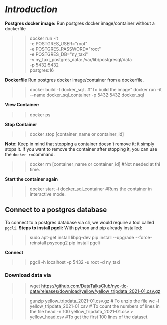 # **_Introduction_**
**Postgres docker image:** Run postgres docker image/container without a dockerfile
>> docker run -it \
    -e POSTGRES_USER="root" \
    -e POSTGRES_PASSWORD="root" \
    -e POSTGRES_DB="ny_taxi" \
    -v ny_taxi_postgres_data: /var/lib/postgresql/data \
    -p 5432:5432 \
    postgres:16

**Dockerfile** Run postgres docker image/container from a dockerfile.
>> docker build -t docker_sql . #"To build the image"
>> docker run -it --name docker_sql_container -p 5432:5432 docker_sql

**View Container:** 
>> docker ps

**Stop Container**
>> docker stop [container_name or container_id]

**Note:** Keep in mind that stopping a container doesn't remove it; it simply stops it. If you want to remove the container after stopping it, you can use the `docker rm`command. 
>> docker rm [container_name or container_id] #Not needed at thi time.

**Start the container again**
>> docker start -i docker_sql_container #Runs the container in interactive mode.

## Connect to a postgres database
 To connect to a postgres database via cli, we would require a tool called `pgcli`.
**Steps to install pgcli:** With python and pip already installed:
>> sudo apt-get install libpq-dev
>> pip install --upgrade --force-reinstall psycopg2
>> pip install pgcli

**Connect**
>> pgcli -h localhost -p 5432 -u root -d ny_taxi

### Download data via
>> wget https://github.com/DataTalksClub/nyc-tlc-data/releases/download/yellow/yellow_tripdata_2021-01.csv.gz 

>> gunzip yellow_tripdata_2021-01.csv.gz    # To unzip the file
>> wc -l  yellow_tripdata_2021-01.csv       # To count the numbers of lines in the file
>> head -n 100 yellow_tripdata_2021-01.csv > yellow_head.csv   #To get the first 100 lines of the dataset.